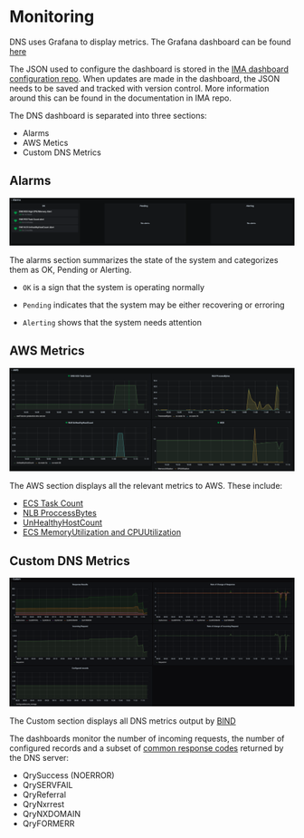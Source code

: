 # Monitoring

DNS uses Grafana to display metrics. The Grafana dashboard can be found [here](https://monitoring-alerting.staff.service.justice.gov.uk/d/tm5gLH1Gz/bind-dns-metrics?orgId=1)

The JSON used to configure the dashboard is stored in the [IMA dashboard configuration repo](https://github.com/ministryofjustice/staff-infrastructure-monitoring-config). When updates are made in the dashboard, the JSON needs to be saved and tracked with version control. More information around this can be found in the documentation in IMA repo.

The DNS dashboard is separated into three sections:

- Alarms
- AWS Metics
- Custom DNS Metrics

## Alarms

![alarms](./images/alarms_panel.png)

The alarms section summarizes the state of the system and categorizes them as OK, Pending or Alerting.

- `OK` is a sign that the system is operating normally

- `Pending` indicates that the system may be either recovering or erroring

- `Alerting` shows that the system needs attention

## AWS Metrics

![aws](./images/aws_panel.png)

The AWS section displays all the relevant metrics to AWS. These include:

- [ECS Task Count](https://docs.aws.amazon.com/AmazonECS/latest/developerguide/cloudwatch-metrics.html)
- [NLB ProccessBytes](https://docs.aws.amazon.com/elasticloadbalancing/latest/network/load-balancer-cloudwatch-metrics.html)
- [UnHealthyHostCount](https://docs.aws.amazon.com/elasticloadbalancing/latest/classic/elb-cloudwatch-metrics.html)
- [ECS MemoryUtilization and CPUUtilization](https://docs.aws.amazon.com/AmazonECS/latest/developerguide/cloudwatch-metrics.html)

## Custom DNS Metrics

![custom_dns](./images/custom_panel.png)

The Custom section displays all DNS metrics output by [BIND](https://bind9.readthedocs.io/en/latest/reference.html#bind-9-statistics)

The dashboards monitor the number of incoming requests, the number of configured records and a subset of [common response codes](https://www.iana.org/assignments/dns-parameters/dns-parameters.xhtml#dns-parameters-6) returned by the DNS server:

- QrySuccess (NOERROR)
- QrySERVFAIL
- QryReferral
- QryNxrrest
- QryNXDOMAIN
- QryFORMERR
